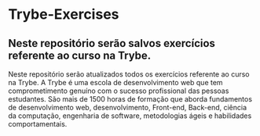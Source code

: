 # Trybe-Exercises    
## Neste repositório serão salvos exercícios referente ao curso na Trybe.

Neste repositório serão atualizados todos os exercícios referente ao curso na Trybe. A Trybe é uma escola de desenvolvimento web que tem comprometimento genuíno com o sucesso profissional das pessoas estudantes. São mais de 1500 horas de formação que aborda fundamentos de desenvolvimento web, desenvolvimento, Front-end, Back-end, ciência da computação, engenharia de software, metodologias ágeis e habilidades comportamentais.

